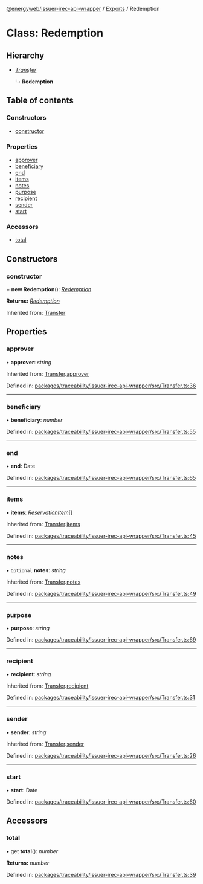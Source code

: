 [@energyweb/issuer-irec-api-wrapper](../README.md) / [Exports](../modules.md) / Redemption

# Class: Redemption

## Hierarchy

-   [_Transfer_](transfer.md)

    ↳ **Redemption**

## Table of contents

### Constructors

-   [constructor](redemption.md#constructor)

### Properties

-   [approver](redemption.md#approver)
-   [beneficiary](redemption.md#beneficiary)
-   [end](redemption.md#end)
-   [items](redemption.md#items)
-   [notes](redemption.md#notes)
-   [purpose](redemption.md#purpose)
-   [recipient](redemption.md#recipient)
-   [sender](redemption.md#sender)
-   [start](redemption.md#start)

### Accessors

-   [total](redemption.md#total)

## Constructors

### constructor

\+ **new Redemption**(): [_Redemption_](redemption.md)

**Returns:** [_Redemption_](redemption.md)

Inherited from: [Transfer](transfer.md)

## Properties

### approver

• **approver**: _string_

Inherited from: [Transfer](transfer.md).[approver](transfer.md#approver)

Defined in: [packages/traceability/issuer-irec-api-wrapper/src/Transfer.ts:36](https://github.com/energywebfoundation/origin/blob/1ec4bda2/packages/traceability/issuer-irec-api-wrapper/src/Transfer.ts#L36)

---

### beneficiary

• **beneficiary**: _number_

Defined in: [packages/traceability/issuer-irec-api-wrapper/src/Transfer.ts:55](https://github.com/energywebfoundation/origin/blob/1ec4bda2/packages/traceability/issuer-irec-api-wrapper/src/Transfer.ts#L55)

---

### end

• **end**: Date

Defined in: [packages/traceability/issuer-irec-api-wrapper/src/Transfer.ts:65](https://github.com/energywebfoundation/origin/blob/1ec4bda2/packages/traceability/issuer-irec-api-wrapper/src/Transfer.ts#L65)

---

### items

• **items**: [_ReservationItem_](reservationitem.md)[]

Inherited from: [Transfer](transfer.md).[items](transfer.md#items)

Defined in: [packages/traceability/issuer-irec-api-wrapper/src/Transfer.ts:45](https://github.com/energywebfoundation/origin/blob/1ec4bda2/packages/traceability/issuer-irec-api-wrapper/src/Transfer.ts#L45)

---

### notes

• `Optional` **notes**: _string_

Inherited from: [Transfer](transfer.md).[notes](transfer.md#notes)

Defined in: [packages/traceability/issuer-irec-api-wrapper/src/Transfer.ts:49](https://github.com/energywebfoundation/origin/blob/1ec4bda2/packages/traceability/issuer-irec-api-wrapper/src/Transfer.ts#L49)

---

### purpose

• **purpose**: _string_

Defined in: [packages/traceability/issuer-irec-api-wrapper/src/Transfer.ts:69](https://github.com/energywebfoundation/origin/blob/1ec4bda2/packages/traceability/issuer-irec-api-wrapper/src/Transfer.ts#L69)

---

### recipient

• **recipient**: _string_

Inherited from: [Transfer](transfer.md).[recipient](transfer.md#recipient)

Defined in: [packages/traceability/issuer-irec-api-wrapper/src/Transfer.ts:31](https://github.com/energywebfoundation/origin/blob/1ec4bda2/packages/traceability/issuer-irec-api-wrapper/src/Transfer.ts#L31)

---

### sender

• **sender**: _string_

Inherited from: [Transfer](transfer.md).[sender](transfer.md#sender)

Defined in: [packages/traceability/issuer-irec-api-wrapper/src/Transfer.ts:26](https://github.com/energywebfoundation/origin/blob/1ec4bda2/packages/traceability/issuer-irec-api-wrapper/src/Transfer.ts#L26)

---

### start

• **start**: Date

Defined in: [packages/traceability/issuer-irec-api-wrapper/src/Transfer.ts:60](https://github.com/energywebfoundation/origin/blob/1ec4bda2/packages/traceability/issuer-irec-api-wrapper/src/Transfer.ts#L60)

## Accessors

### total

• get **total**(): _number_

**Returns:** _number_

Defined in: [packages/traceability/issuer-irec-api-wrapper/src/Transfer.ts:39](https://github.com/energywebfoundation/origin/blob/1ec4bda2/packages/traceability/issuer-irec-api-wrapper/src/Transfer.ts#L39)
